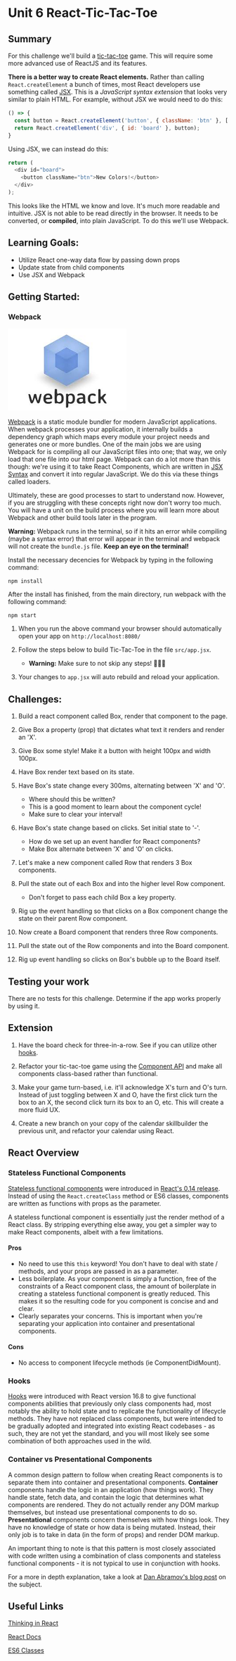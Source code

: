 # Unit 6 React-Tic-Tac-Toe

## Summary
For this challenge we'll build a [tic-tac-toe](https://en.wikipedia.org/wiki/Tic-tac-toe) game. This will require some more advanced use of ReactJS and its features.

**There is a better way to create React elements.** Rather than calling `React.createElement` a bunch of times, most React developers use something called [JSX](https://react.dev/learn/writing-markup-with-jsx). This is a *JavaScript syntax extension* that looks very similar to plain HTML. For example, without JSX we would need to do this:
```javascript
() => {
  const button = React.createElement('button', { className: 'btn' }, ['New ', 'Colors!']);
  return React.createElement('div', { id: 'board' }, button);
}
```
Using JSX, we can instead do this:
```javascript
return (
  <div id="board">
    <button className="btn">New Colors!</button>
  </div>
);
```
This looks like the HTML we know and love. It's much more readable and intuitive. JSX is not able to be read directly in the browser. It needs to be converted, or **compiled**, into plain JavaScript. To do this we'll use Webpack.

## Learning Goals:
- Utilize React one-way data flow by passing down props
- Update state from child components
- Use JSX and Webpack

## Getting Started:


### Webpack
![webpack](./docs/assets/images/webpack.jpeg)

[Webpack](https://webpack.js.org/) is a static module bundler for modern JavaScript applications. When webpack processes your application, it internally builds a dependency graph which maps every module your project needs and generates one or more bundles. One of the main jobs we are using Webpack for is compiling all our JavaScript files into one; that way, we only load that one file into our html page. Webpack can do a lot more than this though: we're using it to take React Components, which are written in [JSX Syntax](https://react.dev/learn/writing-markup-with-jsx) and convert it into regular JavaScript. We do this via these things called loaders.

Ultimately, these are good processes to start to understand now. However, if you are struggling with these concepts right now don't worry too much. You will have a unit on the build process where you will learn more about Webpack and other build tools later in the program.

__Warning:__
  Webpack runs in the terminal, so if it hits an error while compiling (maybe a syntax error) that error will appear in the terminal and webpack will not create the `bundle.js` file. **Keep an eye on the terminal!**

Install the necessary decencies for Webpack by typing in the following command:
````
npm install
````
After the install has finished, from the main directory, run webpack with the following command:
```
npm start
```
1. When you run the above command your browser should automatically open your app on `http://localhost:8080/`

2. Follow the steps below to build Tic-Tac-Toe in the file `src/app.jsx`.
    - __Warning:__ Make sure to not skip any steps! 🤨🤨🤨

3. Your changes to `app.jsx` will auto rebuild and reload your application.

## Challenges:

1. Build a react component called Box, render that component to the page.

2. Give Box a property (prop) that dictates what text it renders and render an 'X'.

3. Give Box some style! Make it a button with height 100px and width 100px.

4. Have Box render text based on its state.

5. Have Box's state change every 300ms, alternating between 'X' and 'O'.
    - Where should this be written?
    - This is a good moment to learn about the component cycle!
    - Make sure to clear your interval!

6. Have Box's state change based on clicks. Set initial state to '-'.
    - How do we set up an event handler for React components?
    - Make Box alternate between 'X' and 'O' on clicks.

7. Let's make a new component called Row that renders 3 Box components.

8. Pull the state out of each Box and into the higher level Row component.
    - Don't forget to pass each child Box a key property.

9. Rig up the event handling so that clicks on a Box component change the
  state on their parent Row component.

10. Now create a Board component that renders three Row components.

11. Pull the state out of the Row components and into the Board component.

12. Rig up event handling so clicks on Box's bubble up to the Board itself.


## Testing your work
There are no tests for this challenge. Determine if the app works properly by using it.

## Extension
1. Have the board check for three-in-a-row. See if you can utilize other [hooks](https://react.dev/reference/react).

2. Refactor your tic-tac-toe game using the [Component API](https://react.dev/reference/react/Component) and make all components class-based rather than functional.

3.  Make your game turn-based, i.e. it'll acknowledge X's turn and O's turn. Instead of just toggling between X and O, have the first click turn the box to an X, the second click turn its box to an O, etc. This will create a more fluid UX.

4. Create a new branch on your copy of the calendar skillbuilder the previous unit, and refactor your calendar using React.

## React Overview

### Stateless Functional Components
[Stateless functional components](https://facebook.github.io/react/docs/reusable-components.html#stateless-functions) were introduced in  [React's 0.14 release](https://facebook.github.io/react/blog/2015/10/07/react-v0.14.html). 
Instead of using the `React.createClass` method or ES6 classes, components are written as functions with props as the parameter. 

A stateless functional component is essentially just the render method of a React class. 
By stripping everything else away, you get a simpler way to make React components, albeit with a few limitations.

#### Pros

* No need to use this `this` keyword! You don't have to deal with state / methods, and your props are passed in as a parameter.
* Less boilerplate. As your component is simply a function, free of the constraints of a React component class, the amount of boilerplate in creating a stateless functional component is greatly reduced.
This makes it so the resulting code for you component is concise and and clear.
* Clearly separates your concerns. This is important when you're separating your application into container and presentational components.

#### Cons
* No access to component lifecycle methods (ie ComponentDidMount).

### Hooks
[Hooks](https://reactjs.org/docs/hooks-intro.html) were introduced with React version 16.8 to give functional components abilities that previously only class components had, most notably the ability to hold state and to replicate the functionality of lifecycle methods. They have not replaced class components, but were intended to be gradually adopted and integrated into existing React codebases - as such, they are not yet the standard, and you will most likely see some combination of both approaches used in the wild.

### Container vs Presentational Components

A common design pattern to follow when creating React components is to separate them into container and presentational components.
**Container** components handle the logic in an application (how things work). They handle state, fetch data, and contain the logic that determines what components are rendered.
They do not actually render any DOM markup themselves, but instead use presentational components to do so.
**Presentational** components concern themselves with how things look. They have no knowledge of state or how data is being mutated.
Instead, their only job is to take in data (in the form of props) and render DOM markup. 

An important thing to note is that this pattern is most closely associated with code written using a combination of class components and stateless functional components - it is not typical to use in conjunction with hooks.

For a more in depth explanation, take a look at [Dan Abramov's blog post](https://medium.com/@dan_abramov/smart-and-dumb-components-7ca2f9a7c7d0) on the subject. 

## Useful Links
[Thinking in React](https://reactjs.org/docs/thinking-in-react.html)

[React Docs](https://facebook.github.io/react/docs/component-api.html)

[ES6
Classes](https://facebook.github.io/react/docs/reusable-components.html#es6-classes)
